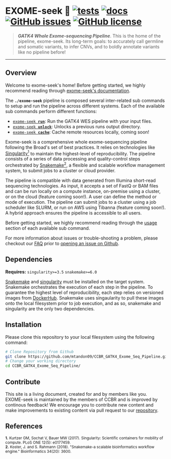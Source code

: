 # EXOME-seek 🔬 [![tests](https://github.com/mtandon09/CCBR_GATK4_Exome_Seq_Pipeline/workflows/tests/badge.svg)](https://github.com/mtandon09/CCBR_GATK4_Exome_Seq_Pipeline/actions/workflows/main.yaml) [![docs](https://github.com/mtandon09/CCBR_GATK4_Exome_Seq_Pipeline/workflows/docs/badge.svg)](https://github.com/mtandon09/CCBR_GATK4_Exome_Seq_Pipeline/actions/workflows/docs.yml) [![GitHub issues](https://img.shields.io/github/issues/mtandon09/CCBR_GATK4_Exome_Seq_Pipeline?color=brightgreen)](https://github.com/mtandon09/CCBR_GATK4_Exome_Seq_Pipeline/issues)  [![GitHub license](https://img.shields.io/github/license/mtandon09/CCBR_GATK4_Exome_Seq_Pipeline)](https://github.com/mtandon09/CCBR_GATK4_Exome_Seq_Pipeline/blob/main/LICENSE) 

> **_GATK4 Whole Exome-sequencing Pipeline_**. This is the home of the pipeline, exome-seek. Its long-term goals: to accurately call germline and somatic variants, to infer CNVs, and to boldly annotate variants like no pipeline before!

---
## Overview
Welcome to exome-seek's home! Before getting started, we highly recommend reading through [exome-seek's documentation](https://mtandon09.github.io/CCBR_GATK4_Exome_Seq_Pipeline).

The **`./exome-seek`** pipeline is composed several inter-related sub commands to setup and run the pipeline across different systems. Each of the available sub commands perform different functions: 

 * [<code>exome-seek <b>run</b></code>](usage/run.md): Run the GATK4 WES pipeline with your input files.
 * [<code>exome-seek <b>unlock</b></code>](usage/unlock.md): Unlocks a previous runs output directory.
 * [<code>exome-seek <b>cache</b></code>](usage/cache.md): Cache remote resources locally, coming soon!

Exome-seek is a comprehensive whole exome-sequencing pipeline following the Broad's set of best practices. It relies on technologies like [Singularity<sup>1</sup>](https://singularity.lbl.gov/) to maintain the highest-level of reproducibility. The pipeline consists of a series of data processing and quality-control steps orchestrated by [Snakemake<sup>2</sup>](https://snakemake.readthedocs.io/en/stable/), a flexible and scalable workflow management system, to submit jobs to a cluster or cloud provider.

The pipeline is compatible with data generated from Illumina short-read sequencing technologies. As input, it accepts a set of FastQ or BAM files and can be run locally on a compute instance, on-premise using a cluster, or on the cloud (feature coming soon!). A user can define the method or mode of execution. The pipeline can submit jobs to a cluster using a job scheduler like SLURM, or run on AWS using Tibanna (feature coming soon!). A hybrid approach ensures the pipeline is accessible to all users.

Before getting started, we highly recommend reading through the [usage](https://mtandon09.github.io/CCBR_GATK4_Exome_Seq_Pipeline/usage/run/) section of each available sub command.

For more information about issues or trouble-shooting a problem, please checkout our [FAQ](faq/questions.md) prior to [opening an issue on Github](https://github.com/mtandon09/CCBR_GATK4_Exome_Seq_Pipeline/issues).

## Dependencies
**Requires:** `singularity>=3.5`  `snakemake>=6.0` 

[Snakemake](https://snakemake.readthedocs.io/en/stable/getting_started/installation.html) and [singularity](https://singularity.lbl.gov/all-releases) must be installed on the target system. Snakemake orchestrates the execution of each step in the pipeline. To guarantee the highest level of reproducibility, each step relies on versioned images from [DockerHub](https://hub.docker.com/orgs/nciccbr/repositories). Snakemake uses singaularity to pull these images onto the local filesystem prior to job execution, and as so, snakemake and singularity are the only two dependencies.

## Installation
Please clone this repository to your local filesystem using the following command:
```bash
# Clone Repository from Github
git clone https://github.com/mtandon09/CCBR_GATK4_Exome_Seq_Pipeline.git
# Change your working directory
cd CCBR_GATK4_Exome_Seq_Pipeline/
```

## Contribute 

This site is a living document, created for and by members like you. EXOME-seek is maintained by the members of CCBR and is improved by continous feedback! We encourage you to contribute new content and make improvements to existing content via pull request to our [repository](https://github.com/mtandon09/CCBR_GATK4_Exome_Seq_Pipeline/pulls).


## References
<sup>**1.**  Kurtzer GM, Sochat V, Bauer MW (2017). Singularity: Scientific containers for mobility of compute. PLoS ONE 12(5): e0177459.</sup>  
<sup>**2.**  Koster, J. and S. Rahmann (2018). "Snakemake-a scalable bioinformatics workflow engine." Bioinformatics 34(20): 3600.</sup>  
